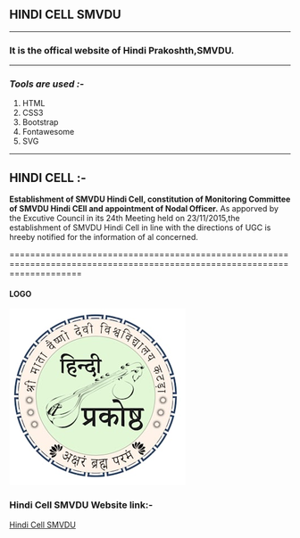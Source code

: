 ## **HINDI CELL SMVDU** 
_____________________________________________________________________________________________________________________________
### It is the offical website of Hindi Prakoshth,SMVDU. 

---------------------------------------------------------------------------------------------------------------------------

###  ***Tools are used :-*** 

1. HTML
2. CSS3
3. Bootstrap
4. Fontawesome
5. SVG

------------------------------------------------------------------------------------------------------------------------

## **HINDI CELL :-** 

**Establishment of SMVDU Hindi Cell, constitution of Monitoring Committee of SMVDU Hindi CEll and appointment of Nodal Officer.** As apporved by the Excutive Council in its 24th Meeting held on 23/11/2015,the establishment of SMVDU Hindi Cell in line with the directions of UGC is hreeby notified for the information of al concerned.

==========================================================================================================================

#### **LOGO**

![Hindi Cell](assets/images/logo.png)



### **Hindi Cell SMVDU Website link:-**
[Hindi Cell SMVDU](http://hindicell.smvdu.ac.in/)





